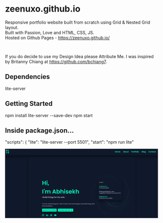 # zeenuxo.github.io

Responsive portfolio website built from scratch using Grid & Nested Grid layout.
<br>
Built with Passion, Love and HTML, CSS, JS.
<br>
Hosted on Github Pages - https://zeenuxo.github.io/

<br>

If you do decide to use my Design Idea please Attribute Me. 
I was inspired by Britanny Chiang at https://github.com/bchiang7. 

## Dependencies
lite-server

## Getting Started
npm install lite-server --save-dev
npm start

## Inside package.json...
 "scripts": {
    "lite": "lite-server --port 5501",
    "start": "npm run lite"

![My Image](preview/preview.png)


